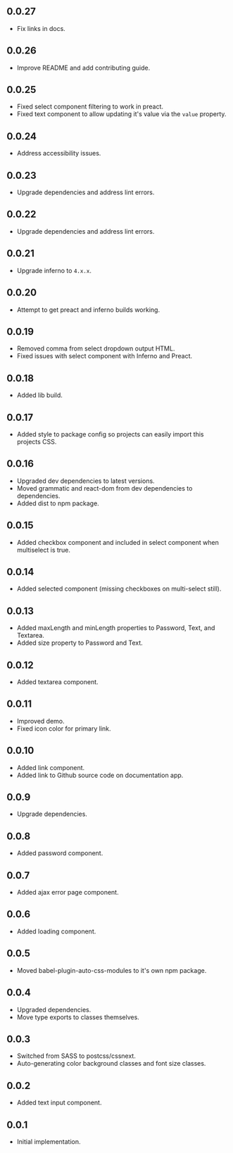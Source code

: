 ## 0.0.27

*   Fix links in docs.

## 0.0.26

*   Improve README and add contributing guide.

## 0.0.25

*   Fixed select component filtering to work in preact.
*   Fixed text component to allow updating it's value via the `value` property.

## 0.0.24

*   Address accessibility issues.

## 0.0.23

*   Upgrade dependencies and address lint errors.

## 0.0.22

*   Upgrade dependencies and address lint errors.

## 0.0.21

*   Upgrade inferno to `4.x.x`.

## 0.0.20

*   Attempt to get preact and inferno builds working.

## 0.0.19

*   Removed comma from select dropdown output HTML.
*   Fixed issues with select component with Inferno and Preact.

## 0.0.18

*   Added lib build.

## 0.0.17

*   Added style to package config so projects can easily import this projects CSS.

## 0.0.16

*   Upgraded dev dependencies to latest versions.
*   Moved grammatic and react-dom from dev dependencies to dependencies.
*   Added dist to npm package.

## 0.0.15

*   Added checkbox component and included in select component when multiselect is true.

## 0.0.14

*   Added selected component (missing checkboxes on multi-select still).

## 0.0.13

*   Added maxLength and minLength properties to Password, Text, and Textarea.
*   Added size property to Password and Text.

## 0.0.12

*   Added textarea component.

## 0.0.11

*   Improved demo.
*   Fixed icon color for primary link.

## 0.0.10

*   Added link component.
*   Added link to Github source code on documentation app.

## 0.0.9

*   Upgrade dependencies.

## 0.0.8

*   Added password component.

## 0.0.7

*   Added ajax error page component.

## 0.0.6

*   Added loading component.

## 0.0.5

*   Moved babel-plugin-auto-css-modules to it's own npm package.

## 0.0.4

*   Upgraded dependencies.
*   Move type exports to classes themselves.

## 0.0.3

*   Switched from SASS to postcss/cssnext.
*   Auto-generating color background classes and font size classes.

## 0.0.2

*   Added text input component.

## 0.0.1

*   Initial implementation.
